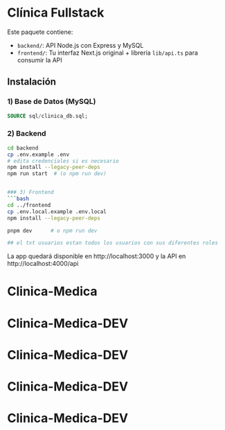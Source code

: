 
# Clínica Fullstack

Este paquete contiene:
- `backend/`: API Node.js con Express y MySQL
- `frontend/`: Tu interfaz Next.js original + librería `lib/api.ts` para consumir la API


## Instalación

### 1) Base de Datos (MySQL)
```sql
SOURCE sql/clinica_db.sql;
```

### 2) Backend
```bash
cd backend
cp .env.example .env
# edita credenciales si es necesario
npm install --legacy-peer-deps
npm run start  # (o npm run dev)


### 3) Frontend
```bash
cd ../frontend
cp .env.local.example .env.local
npm install --legacy-peer-deps

pnpm dev      # o npm run dev

## el txt usuarios estan todos los usuarios con sus diferentes roles
```

La app quedará disponible en http://localhost:3000 y la API en http://localhost:4000/api



# Clinica-Medica
# Clinica-Medica-DEV
# Clinica-Medica-DEV
# Clinica-Medica-DEV
# Clinica-Medica-DEV

